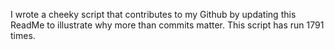 I wrote a cheeky script that contributes to my Github by updating this ReadMe to illustrate why more than commits matter. This script has run 1791 times.